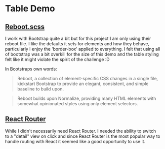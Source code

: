 # Table Demo


## [Reboot.scss](https://getbootstrap.com/docs/4.0/content/reboot/)
I work with Bootstrap quite a bit but for this project I am only using their reboot file. I like the defaults it sets for elements and how they behave, particularly I enjoy the 'border-box' applied to everything. I felt that using all of bootstrap was a bit overkill for the size of this demo and the table styling felt like it might violate the spirit of the challenge :D

In Bootstraps own words:
> Reboot, a collection of element-specific CSS changes in a single file, kickstart Bootstrap to provide an elegant, consistent, and simple baseline to build upon.

>Reboot builds upon Normalize, providing many HTML elements with somewhat opinionated styles using only element selectors.

## [React Router](https://reacttraining.com/react-router/web/guides/quick-start)
While I didn't necessarily need React Router. I needed the ability to switch to a "detail" view on click and since React Router is the most popular way to handle routing with React it seemed like a good opportunity to use it.
